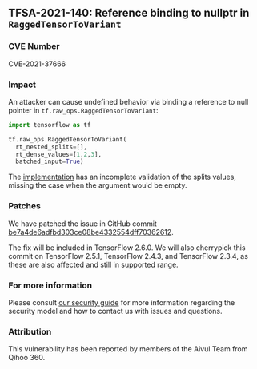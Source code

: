 ## TFSA-2021-140: Reference binding to nullptr in `RaggedTensorToVariant`

### CVE Number
CVE-2021-37666

### Impact
An attacker can cause undefined behavior via binding a reference to null pointer
in `tf.raw_ops.RaggedTensorToVariant`:

```python
import tensorflow as tf

tf.raw_ops.RaggedTensorToVariant(
  rt_nested_splits=[],
  rt_dense_values=[1,2,3],
  batched_input=True)
```

The
[implementation](https://github.com/tensorflow/tensorflow/blob/460e000de3a83278fb00b61a16d161b1964f15f4/tensorflow/core/kernels/ragged_tensor_to_variant_op.cc#L129)
has an incomplete validation of the splits values, missing the case when the
argument would be empty.

### Patches
We have patched the issue in GitHub commit
[be7a4de6adfbd303ce08be4332554dff70362612](https://github.com/tensorflow/tensorflow/commit/be7a4de6adfbd303ce08be4332554dff70362612).

The fix will be included in TensorFlow 2.6.0. We will also cherrypick this
commit on TensorFlow 2.5.1, TensorFlow 2.4.3, and TensorFlow 2.3.4, as these are
also affected and still in supported range.

### For more information
Please consult [our security
guide](https://github.com/tensorflow/tensorflow/blob/master/SECURITY.md) for
more information regarding the security model and how to contact us with issues
and questions.

### Attribution
This vulnerability has been reported by members of the Aivul Team from Qihoo
360.
